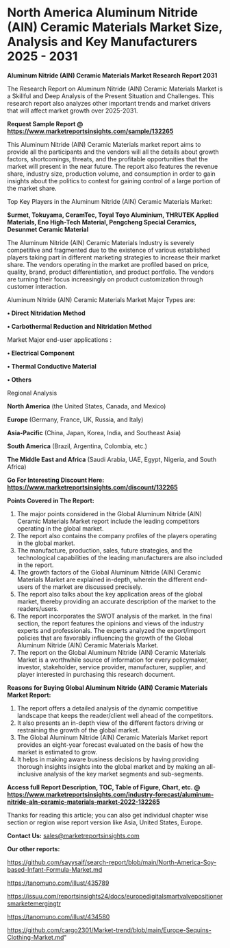 # North America Aluminum Nitride (AlN) Ceramic Materials Market Size, Analysis and Key Manufacturers 2025 - 2031

<strong>Aluminum Nitride (AlN) Ceramic Materials Market Research Report 2031</strong>

The Research Report on Aluminum Nitride (AlN) Ceramic Materials Market is a Skillful and Deep Analysis of the Present Situation and Challenges. This research report also analyzes other important trends and market drivers that will affect market growth over 2025-2031.

<strong>Request Sample Report @ <a href=https://www.marketreportsinsights.com/sample/132265>https://www.marketreportsinsights.com/sample/132265</a></strong>

This Aluminum Nitride (AlN) Ceramic Materials market report aims to provide all the participants and the vendors will all the details about growth factors, shortcomings, threats, and the profitable opportunities that the market will present in the near future. The report also features the revenue share, industry size, production volume, and consumption in order to gain insights about the politics to contest for gaining control of a large portion of the market share.

Top Key Players in the Aluminum Nitride (AlN) Ceramic Materials Market:

<strong>Surmet, Tokuyama, CeramTec, Toyal Toyo Aluminium, THRUTEK Applied Materials, Eno High-Tech Material, Pengcheng Special Ceramics, Desunmet Ceramic Material</strong>

The Aluminum Nitride (AlN) Ceramic Materials Industry is severely competitive and fragmented due to the existence of various established players taking part in different marketing strategies to increase their market share. The vendors operating in the market are profiled based on price, quality, brand, product differentiation, and product portfolio. The vendors are turning their focus increasingly on product customization through customer interaction.

Aluminum Nitride (AlN) Ceramic Materials Market Major Types are:

<strong>• Direct Nitridation Method

• Carbothermal Reduction and Nitridation Method</strong>

Market Major end-user applications :

<strong>• Electrical Component

• Thermal Conductive Material

• Others</strong>

Regional Analysis

</u><strong><b>North America</b></strong> (the United States, Canada, and Mexico)

<strong><b>Europe </b></strong>(Germany, France, UK, Russia, and Italy)

<strong><b>Asia-Pacific</b></strong> (China, Japan, Korea, India, and Southeast Asia)

<strong><b>South America</b></strong> (Brazil, Argentina, Colombia, etc.)

<strong><b>The Middle East and Africa</b></strong> (Saudi Arabia, UAE, Egypt, Nigeria, and South Africa)

<strong>Go For Interesting Discount Here: <a href=https://www.marketreportsinsights.com/discount/132265>https://www.marketreportsinsights.com/discount/132265</a></strong>

<strong>Points Covered in The Report:</strong>
<ol>
  <li>The major points considered in the Global Aluminum Nitride (AlN) Ceramic Materials Market report include the leading competitors operating in the global market.</li>
  <li>The report also contains the company profiles of the players operating in the global market.</li>
  <li>The manufacture, production, sales, future strategies, and the technological capabilities of the leading manufacturers are also included in the report.</li>
  <li>The growth factors of the Global Aluminum Nitride (AlN) Ceramic Materials Market are explained in-depth, wherein the different end-users of the market are discussed precisely.</li>
  <li>The report also talks about the key application areas of the global market, thereby providing an accurate description of the market to the readers/users.</li>
  <li>The report incorporates the SWOT analysis of the market. In the final section, the report features the opinions and views of the industry experts and professionals. The experts analyzed the export/import policies that are favorably influencing the growth of the Global Aluminum Nitride (AlN) Ceramic Materials Market.</li>
  <li>The report on the Global Aluminum Nitride (AlN) Ceramic Materials Market is a worthwhile source of information for every policymaker, investor, stakeholder, service provider, manufacturer, supplier, and player interested in purchasing this research document.</li>
</ol>
<strong>Reasons for Buying Global Aluminum Nitride (AlN) Ceramic Materials Market Report:</strong>

<ol>
  <li>The report offers a detailed analysis of the dynamic competitive landscape that keeps the reader/client well ahead of the competitors.</li>
  <li>It also presents an in-depth view of the different factors driving or restraining the growth of the global market.</li>
  <li>The Global Aluminum Nitride (AlN) Ceramic Materials Market report provides an eight-year forecast evaluated on the basis of how the market is estimated to grow.</li>
  <li>It helps in making aware business decisions by having providing thorough insights insights into the global market and by making an all-inclusive analysis of the key market segments and sub-segments.</li>
</ol>
<strong>Access full Report Description, TOC, Table of Figure, Chart, etc. @ <a href=https://www.marketreportsinsights.com/industry-forecast/aluminum-nitride-aln-ceramic-materials-market-2022-132265>https://www.marketreportsinsights.com/industry-forecast/aluminum-nitride-aln-ceramic-materials-market-2022-132265</a></strong>


Thanks for reading this article; you can also get individual chapter wise section or region wise report version like Asia, United States, Europe.

<strong>Contact Us:</strong>
sales@marketreportsinsights.com

<strong>Our other reports:</strong>

<a href=https://github.com/sayysaif/search-report/blob/main/North-America-Soy-based-Infant-Formula-Market.md>https://github.com/sayysaif/search-report/blob/main/North-America-Soy-based-Infant-Formula-Market.md</a>

<a href=https://tanomuno.com/illust/435789>https://tanomuno.com/illust/435789</a>

<a href=https://issuu.com/reportsinsights24/docs/europedigitalsmartvalvepositionersmarketemergingtr>https://issuu.com/reportsinsights24/docs/europedigitalsmartvalvepositionersmarketemergingtr</a>

<a href=https://tanomuno.com/illust/434580>https://tanomuno.com/illust/434580</a>

<a href=https://github.com/cargo2301/Market-trend/blob/main/Europe-Sequins-Clothing-Market.md>https://github.com/cargo2301/Market-trend/blob/main/Europe-Sequins-Clothing-Market.md</a>"
